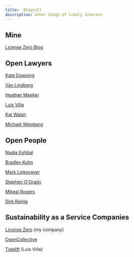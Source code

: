 ```yaml
---
title:  Blogroll
description: other blogs of likely interest
---
```


## Mine

[License Zero Blog](https://blog.licensezero.com)

## Open Lawyers

[Kate Downing](https://katedowninglaw.com/blog/)

[Van Lindberg](https://processmechanics.com/)

[Heather Meeker](https://heathermeeker.com/)

[Luis Villa](https://lu.is/blog/)

[Kat Walsh](http://www.mindspillage.org/)

[Michael Weinberg](https://michaelweinberg.org/blog)

## Open People

[Nadia Eghbal](https://nadiaeghbal.com/)

[Bradley Kuhn](http://ebb.org/bkuhn/blog/)

[Mark Linksvayer](https://gondwanaland.com/mlog/)

[Stephen O'Grady](https://redmonk.com/sogrady/author/sogrady/)

[Mikeal Rogers](https://medium.com/@mikeal)

[Dirk Riehle](https://dirkriehle.com)

## Sustainability as a Service Companies

[License Zero](https://blog.licensezero.com/) (my company)

[OpenCollective](https://blog.opencollective.com/)

[Tidelift](https://blog.tidelift.com/) (Luis Villa)
